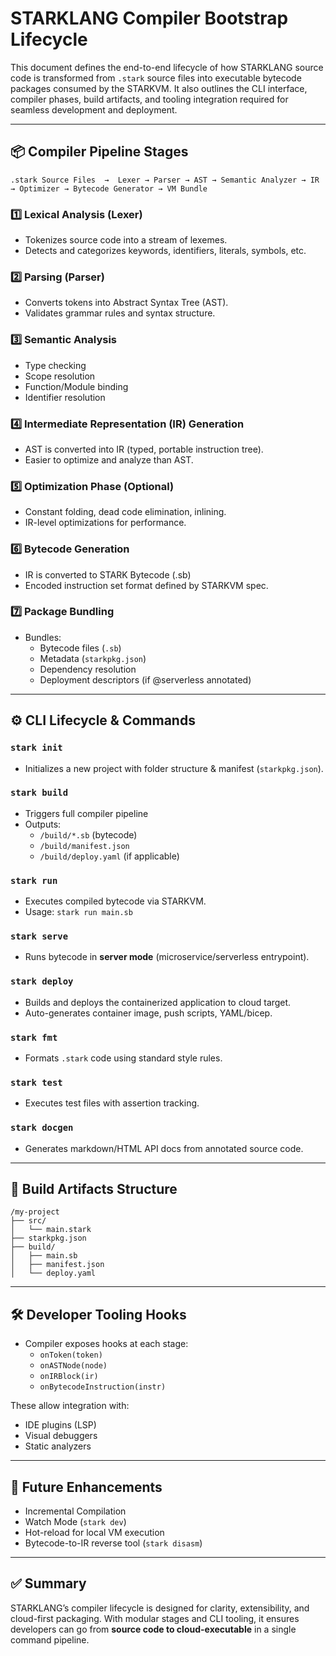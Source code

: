 # STARKLANG Compiler Bootstrap Lifecycle

This document defines the end-to-end lifecycle of how STARKLANG source code is transformed from `.stark` source files into executable bytecode packages consumed by the STARKVM. It also outlines the CLI interface, compiler phases, build artifacts, and tooling integration required for seamless development and deployment.

---

## 📦 Compiler Pipeline Stages

```text
.stark Source Files  →  Lexer → Parser → AST → Semantic Analyzer → IR → Optimizer → Bytecode Generator → VM Bundle
```

### 1️⃣ **Lexical Analysis (Lexer)**
- Tokenizes source code into a stream of lexemes.
- Detects and categorizes keywords, identifiers, literals, symbols, etc.

### 2️⃣ **Parsing (Parser)**
- Converts tokens into Abstract Syntax Tree (AST).
- Validates grammar rules and syntax structure.

### 3️⃣ **Semantic Analysis**
- Type checking
- Scope resolution
- Function/Module binding
- Identifier resolution

### 4️⃣ **Intermediate Representation (IR) Generation**
- AST is converted into IR (typed, portable instruction tree).
- Easier to optimize and analyze than AST.

### 5️⃣ **Optimization Phase (Optional)**
- Constant folding, dead code elimination, inlining.
- IR-level optimizations for performance.

### 6️⃣ **Bytecode Generation**
- IR is converted to STARK Bytecode (.sb)
- Encoded instruction set format defined by STARKVM spec.

### 7️⃣ **Package Bundling**
- Bundles:
  - Bytecode files (`.sb`)
  - Metadata (`starkpkg.json`)
  - Dependency resolution
  - Deployment descriptors (if @serverless annotated)

---

## ⚙️ CLI Lifecycle & Commands

### `stark init`
- Initializes a new project with folder structure & manifest (`starkpkg.json`).

### `stark build`
- Triggers full compiler pipeline
- Outputs:
  - `/build/*.sb` (bytecode)
  - `/build/manifest.json`
  - `/build/deploy.yaml` (if applicable)

### `stark run`
- Executes compiled bytecode via STARKVM.
- Usage: `stark run main.sb`

### `stark serve`
- Runs bytecode in **server mode** (microservice/serverless entrypoint).

### `stark deploy`
- Builds and deploys the containerized application to cloud target.
- Auto-generates container image, push scripts, YAML/bicep.

### `stark fmt`
- Formats `.stark` code using standard style rules.

### `stark test`
- Executes test files with assertion tracking.

### `stark docgen`
- Generates markdown/HTML API docs from annotated source code.

---

## 📁 Build Artifacts Structure

```
/my-project
├── src/
│   └── main.stark
├── starkpkg.json
├── build/
│   ├── main.sb
│   ├── manifest.json
│   └── deploy.yaml
```

---

## 🛠 Developer Tooling Hooks
- Compiler exposes hooks at each stage:
  - `onToken(token)`
  - `onASTNode(node)`
  - `onIRBlock(ir)`
  - `onBytecodeInstruction(instr)`

These allow integration with:
- IDE plugins (LSP)
- Visual debuggers
- Static analyzers

---

## 🔄 Future Enhancements
- Incremental Compilation
- Watch Mode (`stark dev`)
- Hot-reload for local VM execution
- Bytecode-to-IR reverse tool (`stark disasm`)

---

## ✅ Summary
STARKLANG’s compiler lifecycle is designed for clarity, extensibility, and cloud-first packaging. With modular stages and CLI tooling, it ensures developers can go from **source code to cloud-executable** in a single command pipeline.

